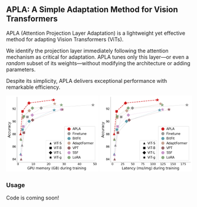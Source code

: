 ## APLA: A Simple Adaptation Method for Vision Transformers

APLA (Attention Projection Layer Adaptation) is a lightweight yet effective method for adapting Vision Transformers (ViTs).

We identify the projection layer immediately following the attention mechanism as critical for adaptation. 
APLA tunes only this layer—or even a _random_ subset of its weights—without modifying the architecture or adding parameters.

Despite its simplicity, APLA delivers exceptional performance with remarkable efficiency.


<div align="center" style="margin-bottom: 1px;">
  <img src="figs/fig_1_mem.png" width="49.6%">
  <img src="figs/fig_1_latency.png" width="49.6%">
</div>


### Usage
Code is coming soon!

